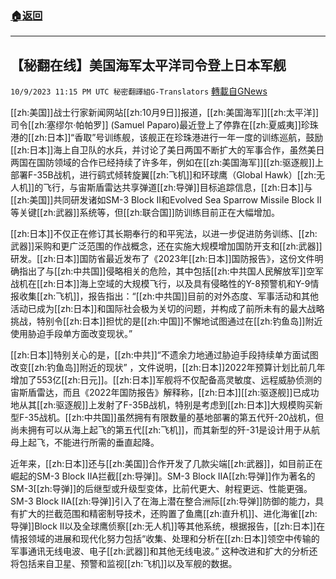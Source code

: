 ###  [:house:返回](README.md)
---


## 【秘翻在线】美国海军太平洋司令登上日本军舰
`10/9/2023 11:15 PM UTC 秘密翻譯組G-Translators` [轉載自GNews](https://gnews.org/articles/1810658)

         
[[zh:美国]]战士行家新闻网站[[zh:10月9日]]报道，[[zh:美国海军]][[zh:太平洋]]司令[[zh:塞缪尔·帕帕罗]] (Samuel Paparo)最近登上了停靠在[[zh:夏威夷]]珍珠港的[[zh:日本]]“香取”号训练舰，该舰正在珍珠港进行一年一度的训练巡航，鼓励[[zh:日本]]海上自卫队的水兵，并讨论了美日两国不断扩大的军事合作，虽然美日两国在国防领域的合作已经持续了许多年，例如在[[zh:美国海军]][[zh:驱逐舰]]上部署F-35B战机，进行鹞式倾转旋翼[[zh:飞机]]和环球鹰（Global Hawk）[[zh:无人机]]的飞行，与宙斯盾雷达共享弹道[[zh:导弹]]目标追踪信息，[[zh:日本]]与[[zh:美国]]共同研发诸如SM-3 Block II和Evolved Sea Sparrow Missile Block II等关键[[zh:武器]]系统等，但[[zh:联合国]]防训练目前正在大幅增加。

[[zh:日本]]不仅正在修订其长期奉行的和平宪法，以进一步促进防务训练、[[zh:武器]]采购和更广泛范围的作战概念，还在实施大规模增加国防开支和[[zh:武器]]研发。[[zh:日本]]国防省最近发布了《2023年[[zh:日本]]国防报告》，这份文件明确指出了与[[zh:中共国]]侵略相关的危险，其中包括[[zh:中共国人民解放军]]空军战机在[[zh:日本]]海上空域的大规模飞行，以及具有侵略性的Y-8预警机和Y-9情报收集[[zh:飞机]]，报告指出：“[[zh:中共国]]目前的对外态度、军事活动和其他活动已成为[[zh:日本]]和国际社会极为关切的问题，并构成了前所未有的最大战略挑战，特别令[[zh:日本]]担忧的是[[zh:中国]]不懈地试图通过在[[zh:钓鱼岛]]附近使用胁迫手段单方面改变现状。”

[[zh:日本]]特别关心的是，[[zh:中共]]“不遗余力地通过胁迫手段持续单方面试图改变[[zh:钓鱼岛]]附近的现状” ，文件说明，[[zh:日本]]2022年预算计划比前几年增加了553亿[[zh:日元]]。[[zh:日本]]军舰将不仅配备高灵敏度、远程威胁侦测的宙斯盾雷达，而且《2022年国防报告》解释称，[[zh:日本]][[zh:驱逐舰]]已成功地从其[[zh:驱逐舰]]上发射了F-35B战机，特别是考虑到[[zh:日本]]大规模购买新型F-35战机。[[zh:中共国]]虽然拥有有限数量的基地部署的第五代歼\-20战机，但尚未拥有可以从海上起飞的第五代[[zh:飞机]]，而其新型的歼\-31是设计用于从航母上起飞，不能进行所需的垂直起降。

近年来，[[zh:日本]]还与[[zh:美国]]合作开发了几款尖端[[zh:武器]]，如目前正在崛起的SM-3 Block IIA拦截[[zh:导弹]]。SM-3 Block IIA[[zh:导弹]]作为著名的SM-3[[zh:导弹]]的后继型或升级型变体，比前代更大、射程更远、性能更强。SM-3 Block IIA[[zh:导弹]]引入了在海上潜在整合洲际[[zh:导弹]]防御的能力，具有扩大的拦截范围和精密制导技术，还购置了鱼鹰[[zh:直升机]]、进化海雀[[zh:导弹]]Block II以及全球鹰侦察[[zh:无人机]]等其他系统，根据报告，[[zh:日本]]在情报领域的进展和现代化努力包括“收集、处理和分析在[[zh:日本]]领空中传输的军事通讯无线电波、电子[[zh:武器]]和其他无线电波。” 这种改进和扩大的分析还将包括来自卫星、预警和监视[[zh:飞机]]以及军舰的数据。

